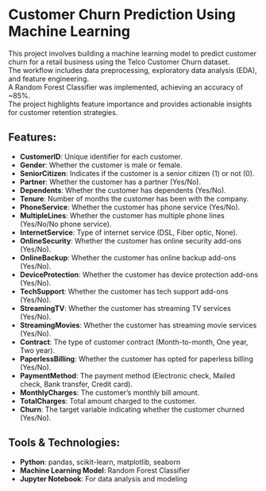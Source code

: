 # Customer Churn Prediction Using Machine Learning

This project involves building a machine learning model to predict customer churn for a retail business using the Telco Customer Churn dataset.  
The workflow includes data preprocessing, exploratory data analysis (EDA), and feature engineering.  
A Random Forest Classifier was implemented, achieving an accuracy of ~85%.  
The project highlights feature importance and provides actionable insights for customer retention strategies.

## Features:
- **CustomerID**: Unique identifier for each customer.  
- **Gender**: Whether the customer is male or female.  
- **SeniorCitizen**: Indicates if the customer is a senior citizen (1) or not (0).  
- **Partner**: Whether the customer has a partner (Yes/No).  
- **Dependents**: Whether the customer has dependents (Yes/No).  
- **Tenure**: Number of months the customer has been with the company.  
- **PhoneService**: Whether the customer has phone service (Yes/No).  
- **MultipleLines**: Whether the customer has multiple phone lines (Yes/No/No phone service).  
- **InternetService**: Type of internet service (DSL, Fiber optic, None).  
- **OnlineSecurity**: Whether the customer has online security add-ons (Yes/No).  
- **OnlineBackup**: Whether the customer has online backup add-ons (Yes/No).  
- **DeviceProtection**: Whether the customer has device protection add-ons (Yes/No).  
- **TechSupport**: Whether the customer has tech support add-ons (Yes/No).  
- **StreamingTV**: Whether the customer has streaming TV services (Yes/No).  
- **StreamingMovies**: Whether the customer has streaming movie services (Yes/No).  
- **Contract**: The type of customer contract (Month-to-month, One year, Two year).  
- **PaperlessBilling**: Whether the customer has opted for paperless billing (Yes/No).  
- **PaymentMethod**: The payment method (Electronic check, Mailed check, Bank transfer, Credit card).  
- **MonthlyCharges**: The customer’s monthly bill amount.  
- **TotalCharges**: Total amount charged to the customer.  
- **Churn**: The target variable indicating whether the customer churned (Yes/No).  

## Tools & Technologies:
- **Python**: pandas, scikit-learn, matplotlib, seaborn
- **Machine Learning Model**: Random Forest Classifier
- **Jupyter Notebook**: For data analysis and modeling
